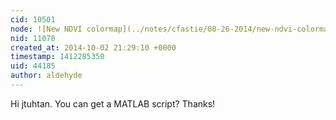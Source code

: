 ```yaml
---
cid: 10501
node: ![New NDVI colormap](../notes/cfastie/08-26-2014/new-ndvi-colormap)
nid: 11078
created_at: 2014-10-02 21:29:10 +0000
timestamp: 1412285350
uid: 44185
author: aldehyde
---
```


Hi  jtuhtan. You can get a MATLAB script? Thanks!